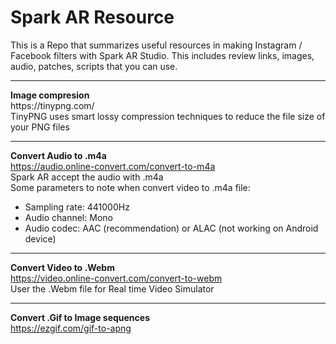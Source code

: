 # Spark AR Resource
This is a Repo that summarizes useful resources in making Instagram / Facebook filters with Spark AR Studio.  This includes review links, images, audio, patches, scripts that you can use.
<hr>
<b>Image compresion</b></br>
https://tinypng.com/</br>
TinyPNG uses smart lossy compression techniques to reduce the file size of your PNG files</br>

<hr>

<b>Convert Audio to .m4a</b></br>
https://audio.online-convert.com/convert-to-m4a</br>
Spark AR accept the audio with .m4a</br>
Some parameters to note when convert video to .m4a file:</br>
- Sampling rate: 441000Hz
- Audio channel: Mono
- Audio codec: AAC (recommendation) or ALAC (not working on Android device)

<hr>

<b>Convert Video to .Webm</b></br>
https://video.online-convert.com/convert-to-webm</br>
User the .Webm file for Real time Video Simulator</br>

<hr>

<b>Convert .Gif to Image sequences</b></br>
https://ezgif.com/gif-to-apng</br>
</br>
